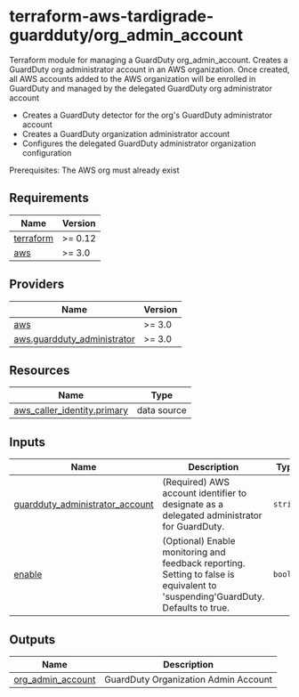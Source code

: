 # terraform-aws-tardigrade-guardduty/org_admin_account

Terraform module for managing a GuardDuty org_admin_account.
Creates a GuardDuty org administrator account in an AWS organization.  Once created, all AWS accounts added to the AWS organization will be enrolled in GuardDuty and managed by the delegated GuardDuty org administrator account
  - Creates a GuardDuty detector for the org's GuardDuty administrator account
  - Creates a GuardDuty organization administrator account
  - Configures the delegated GuardDuty administrator organization configuration

Prerequisites:  The AWS org must already exist

<!-- BEGIN TFDOCS -->
## Requirements

| Name | Version |
|------|---------|
| <a name="requirement_terraform"></a> [terraform](#requirement\_terraform) | >= 0.12 |
| <a name="requirement_aws"></a> [aws](#requirement\_aws) | >= 3.0 |

## Providers

| Name | Version |
|------|---------|
| <a name="provider_aws"></a> [aws](#provider\_aws) | >= 3.0 |
| <a name="provider_aws.guardduty_administrator"></a> [aws.guardduty\_administrator](#provider\_aws.guardduty\_administrator) | >= 3.0 |

## Resources

| Name | Type |
|------|------|
| [aws_caller_identity.primary](https://registry.terraform.io/providers/hashicorp/aws/latest/docs/data-sources/caller_identity) | data source |

## Inputs

| Name | Description | Type | Default | Required |
|------|-------------|------|---------|:--------:|
| <a name="input_guardduty_administrator_account"></a> [guardduty\_administrator\_account](#input\_guardduty\_administrator\_account) | (Required) AWS account identifier to designate as a delegated administrator for GuardDuty. | `string` | n/a | yes |
| <a name="input_enable"></a> [enable](#input\_enable) | (Optional) Enable monitoring and feedback reporting. Setting to false is equivalent to 'suspending'GuardDuty. Defaults to true. | `bool` | `true` | no |

## Outputs

| Name | Description |
|------|-------------|
| <a name="output_org_admin_account"></a> [org\_admin\_account](#output\_org\_admin\_account) | GuardDuty Organization Admin Account |

<!-- END TFDOCS -->
